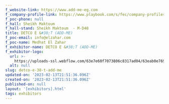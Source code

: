 ```yaml
---
f_website-link: https://www.add-me-eg.com
f_company-profile-link: https://www.playbook.com/s/fec/company-profiles
f_poc-phone: null
f_hall: Sheikh Maktoum
f_hall-stand: Sheikh Maktoum  - M-D48
title: DETCO E &#38;T (ADD-ME)
f_poc-email: info@elzahar.com
f_poc-name: Medhat El Zahar
f_exhibitor-name: DETCO E &#38;T (ADD-ME)
f_exhibitor-logo:
  url: >-
    https://uploads-ssl.webflow.com/63e7e60f7073806c8317ad04/63eab0e769e10aa13fdec360_ZjVjMQ.jpeg
  alt: null
slug: detco-e-38-t-add-me
updated-on: '2023-02-13T21:51:36.096Z'
created-on: '2023-02-13T21:51:36.096Z'
published-on: null
layout: '[exhibitors].html'
tags: exhibitors
---
```



